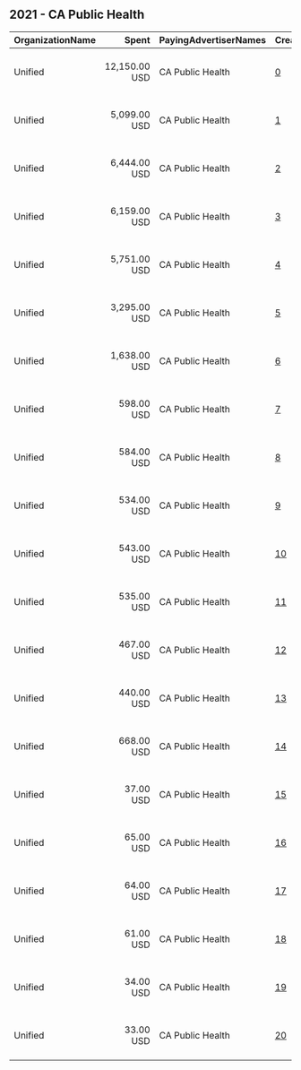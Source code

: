## 2021 - CA Public Health 
|OrganizationName|Spent|PayingAdvertiserNames|CreativeUrls|Impressions|Genders|AgeBrackets|CountryCodes|BillingAddresses|CandidateBallotInformation|
|:---|---:|:---|:---|---:|:---|:---|:---|:---|:---|
|Unified|12,150.00 USD|CA Public Health|[0](https://www.snap.com/political-ads/asset/c20105be0142e6375560188f4fb9d78abd8ca2d8c931c847ce931872078cb5fb?mediaType=mp4)|4,670,496||18+|united states|"180 Madison Ave New York,New York,10016,US"||
|Unified|5,099.00 USD|CA Public Health|[1](https://www.snap.com/political-ads/asset/c20105be0142e6375560188f4fb9d78abd8ca2d8c931c847ce931872078cb5fb?mediaType=mp4)|1,896,411||18+|united states|"180 Madison Ave New York,New York,10016,US"||
|Unified|6,444.00 USD|CA Public Health|[2](https://www.snap.com/political-ads/asset/5fe09e57aa0d3229ebd28bce8059314120a7cfb0c082af355c94d0d4b6988677?mediaType=jpg)|1,510,005|||united states|"180 Madison Ave New York,New York,10016,US"||
|Unified|6,159.00 USD|CA Public Health|[3](https://www.snap.com/political-ads/asset/5fe6bf8585f4a9c274b5bdda8f16f3671acfca19f8596f380faa567067cc1ec8?mediaType=jpg)|1,444,357|||united states|"180 Madison Ave New York,New York,10016,US"||
|Unified|5,751.00 USD|CA Public Health|[4](https://www.snap.com/political-ads/asset/7e90d7272315d12b2286cc2571cd25057a8051c81f85a27ba64142f2a2024c9d?mediaType=jpg)|1,349,066|||united states|"180 Madison Ave New York,New York,10016,US"||
|Unified|3,295.00 USD|CA Public Health|[5](https://www.snap.com/political-ads/asset/c20105be0142e6375560188f4fb9d78abd8ca2d8c931c847ce931872078cb5fb?mediaType=mp4)|815,126||18+|united states|"180 Madison Ave New York,New York,10016,US"||
|Unified|1,638.00 USD|CA Public Health|[6](https://www.snap.com/political-ads/asset/8fd254087520ab51911d4e341bc2ce65d053f106a390c4449d6ae667e3c8ff83?mediaType=jpg)|609,293||18+|united states|"180 Madison Ave New York,New York,10016,US"||
|Unified|598.00 USD|CA Public Health|[7](https://www.snap.com/political-ads/asset/225c96d4567caeb2aab7101f8e96fdd82c4b2519333ade4ad1811bb13cb21544?mediaType=jpg)|222,084||18+|united states|"180 Madison Ave New York,New York,10016,US"||
|Unified|584.00 USD|CA Public Health|[8](https://www.snap.com/political-ads/asset/9905c27fac8b7ceb6ce6529b730f8ca65adf5cf1bf24ccd1c300fa6783a85edc?mediaType=jpg)|218,095||18+|united states|"180 Madison Ave New York,New York,10016,US"||
|Unified|534.00 USD|CA Public Health|[9](https://www.snap.com/political-ads/asset/759d7cdc9cbba1a9d5d0a87c6fe57d5cd9364a9efda81213de8cc5bd2658f696?mediaType=jpg)|198,352||18+|united states|"180 Madison Ave New York,New York,10016,US"||
|Unified|543.00 USD|CA Public Health|[10](https://www.snap.com/political-ads/asset/fb597047cfea8e7c6c6dcb0d6c412674f93cda47ec535b361c52cb81e560a991?mediaType=jpg)|108,163||18+|united states|"180 Madison Ave New York,New York,10016,US"||
|Unified|535.00 USD|CA Public Health|[11](https://www.snap.com/political-ads/asset/43e6a05e15e0ef5d68c43d4bfa1fbdd79c4b9590fcb4328fb8629994cdc4177a?mediaType=jpg)|106,264||18+|united states|"180 Madison Ave New York,New York,10016,US"||
|Unified|467.00 USD|CA Public Health|[12](https://www.snap.com/political-ads/asset/6ce448847550d3ed7ab793e15ffda40567aa7e148acd961213fbdfe2a946ee53?mediaType=jpg)|92,696||18+|united states|"180 Madison Ave New York,New York,10016,US"||
|Unified|440.00 USD|CA Public Health|[13](https://www.snap.com/political-ads/asset/168b5309a007ee4ed61d13d999df637c12fcdcc8a907dd12437211c76c126944?mediaType=jpg)|87,547||18+|united states|"180 Madison Ave New York,New York,10016,US"||
|Unified|668.00 USD|CA Public Health|[14](https://www.snap.com/political-ads/asset/c20105be0142e6375560188f4fb9d78abd8ca2d8c931c847ce931872078cb5fb?mediaType=mp4)|72,987||18+|united states|"180 Madison Ave New York,New York,10016,US"||
|Unified|37.00 USD|CA Public Health|[15](https://www.snap.com/political-ads/asset/6ce448847550d3ed7ab793e15ffda40567aa7e148acd961213fbdfe2a946ee53?mediaType=jpg)|6,363||18+|united states|"180 Madison Ave New York,New York,10016,US"||
|Unified|65.00 USD|CA Public Health|[16](https://www.snap.com/political-ads/asset/fb597047cfea8e7c6c6dcb0d6c412674f93cda47ec535b361c52cb81e560a991?mediaType=jpg)|6,173||18+|united states|"180 Madison Ave New York,New York,10016,US"||
|Unified|64.00 USD|CA Public Health|[17](https://www.snap.com/political-ads/asset/168b5309a007ee4ed61d13d999df637c12fcdcc8a907dd12437211c76c126944?mediaType=jpg)|6,131||18+|united states|"180 Madison Ave New York,New York,10016,US"||
|Unified|61.00 USD|CA Public Health|[18](https://www.snap.com/political-ads/asset/43e6a05e15e0ef5d68c43d4bfa1fbdd79c4b9590fcb4328fb8629994cdc4177a?mediaType=jpg)|5,957||18+|united states|"180 Madison Ave New York,New York,10016,US"||
|Unified|34.00 USD|CA Public Health|[19](https://www.snap.com/political-ads/asset/168b5309a007ee4ed61d13d999df637c12fcdcc8a907dd12437211c76c126944?mediaType=jpg)|5,863||18+|united states|"180 Madison Ave New York,New York,10016,US"||
|Unified|33.00 USD|CA Public Health|[20](https://www.snap.com/political-ads/asset/fb597047cfea8e7c6c6dcb0d6c412674f93cda47ec535b361c52cb81e560a991?mediaType=jpg)|5,742||18+|united states|"180 Madison Ave New York,New York,10016,US"||
